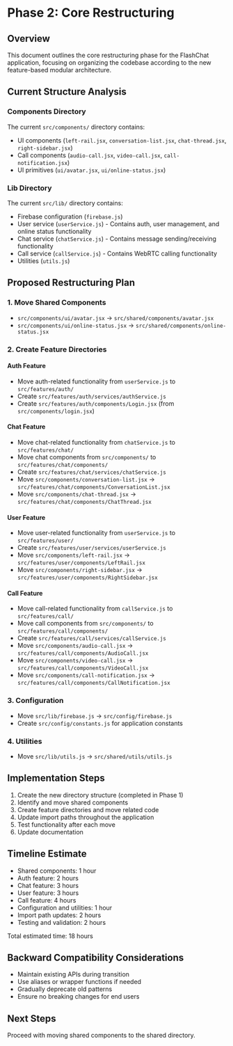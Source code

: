 # Phase 2: Core Restructuring

## Overview

This document outlines the core restructuring phase for the FlashChat application, focusing on organizing the codebase according to the new feature-based modular architecture.

## Current Structure Analysis

### Components Directory
The current `src/components/` directory contains:
- UI components (`left-rail.jsx`, `conversation-list.jsx`, `chat-thread.jsx`, `right-sidebar.jsx`)
- Call components (`audio-call.jsx`, `video-call.jsx`, `call-notification.jsx`)
- UI primitives (`ui/avatar.jsx`, `ui/online-status.jsx`)

### Lib Directory
The current `src/lib/` directory contains:
- Firebase configuration (`firebase.js`)
- User service (`userService.js`) - Contains auth, user management, and online status functionality
- Chat service (`chatService.js`) - Contains message sending/receiving functionality
- Call service (`callService.js`) - Contains WebRTC calling functionality
- Utilities (`utils.js`)

## Proposed Restructuring Plan

### 1. Move Shared Components
- `src/components/ui/avatar.jsx` → `src/shared/components/avatar.jsx`
- `src/components/ui/online-status.jsx` → `src/shared/components/online-status.jsx`

### 2. Create Feature Directories

#### Auth Feature
- Move auth-related functionality from `userService.js` to `src/features/auth/`
- Create `src/features/auth/services/authService.js`
- Create `src/features/auth/components/Login.jsx` (from `src/components/login.jsx`)

#### Chat Feature
- Move chat-related functionality from `chatService.js` to `src/features/chat/`
- Move chat components from `src/components/` to `src/features/chat/components/`
- Create `src/features/chat/services/chatService.js`
- Move `src/components/conversation-list.jsx` → `src/features/chat/components/ConversationList.jsx`
- Move `src/components/chat-thread.jsx` → `src/features/chat/components/ChatThread.jsx`

#### User Feature
- Move user-related functionality from `userService.js` to `src/features/user/`
- Create `src/features/user/services/userService.js`
- Move `src/components/left-rail.jsx` → `src/features/user/components/LeftRail.jsx`
- Move `src/components/right-sidebar.jsx` → `src/features/user/components/RightSidebar.jsx`

#### Call Feature
- Move call-related functionality from `callService.js` to `src/features/call/`
- Move call components from `src/components/` to `src/features/call/components/`
- Create `src/features/call/services/callService.js`
- Move `src/components/audio-call.jsx` → `src/features/call/components/AudioCall.jsx`
- Move `src/components/video-call.jsx` → `src/features/call/components/VideoCall.jsx`
- Move `src/components/call-notification.jsx` → `src/features/call/components/CallNotification.jsx`

### 3. Configuration
- Move `src/lib/firebase.js` → `src/config/firebase.js`
- Create `src/config/constants.js` for application constants

### 4. Utilities
- Move `src/lib/utils.js` → `src/shared/utils/utils.js`

## Implementation Steps

1. Create the new directory structure (completed in Phase 1)
2. Identify and move shared components
3. Create feature directories and move related code
4. Update import paths throughout the application
5. Test functionality after each move
6. Update documentation

## Timeline Estimate

- Shared components: 1 hour
- Auth feature: 2 hours
- Chat feature: 3 hours
- User feature: 3 hours
- Call feature: 4 hours
- Configuration and utilities: 1 hour
- Import path updates: 2 hours
- Testing and validation: 2 hours

Total estimated time: 18 hours

## Backward Compatibility Considerations

- Maintain existing APIs during transition
- Use aliases or wrapper functions if needed
- Gradually deprecate old patterns
- Ensure no breaking changes for end users

## Next Steps

Proceed with moving shared components to the shared directory.
